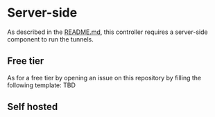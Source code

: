 # Server-side

As described in the [README.md](../README.md), this controller requires a server-side component to run the tunnels.

## Free tier

As for a free tier by opening an issue on this repository by filling the following template: TBD


## Self hosted